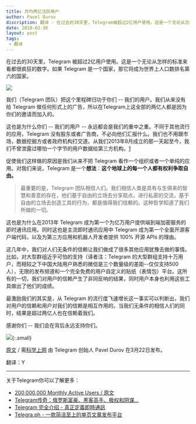 ```yaml
---
title: 月均两亿活跃用户
author: Pavel Durov
discription: 翻译 - 在过去的30天里，Telegram被超过2亿用户使用。这是一个无论从怎样的标准来看都很疯狂的数字。如果Telegram是一个国家，那它将在世界排名第六。
date: 2018-03-30
layout: post
tags:
 - 翻译
---
```


在过去的30天里，Telegram 被超过2亿用户使用。这是一个无论从怎样的标准来看都很疯狂的数字。如果 Telegram 是一个国家，那它将成为世界上人口数排名第六的国家。

![](https://wx1.sinaimg.cn/large/78905b2cgy1fqh18xsvs3j20iw0ddmz6.jpg)

<!--more-->

我们（Telegram 团队）把这个里程碑归功于你们 -- 我们的用户。我们从来没有给 Telegram 做任何形式上的广告，所以在Telegram上这全部的两亿人都是因为你们的邀请而加入的。

这也是为什么你们 -- 我们的用户 -- 永远都会是我们的重中之重。不同于其他流行的应用，Telegram 没有股东或者广告商，不必向他们汇报什么。我们也不用跟市场，数据挖掘方或者政府机构打交道。从我们2013年8月成立的那一天起至今，我们不曾泄露过哪怕一个字节的用户数据给第三方机构。[1]

促使我们这样做的原因是我们从来不把 Telegram 看作一个组织或者一个单纯的应用。对我们来说，Telegram 是一个**想法**：**这个地球上的每一个人都有权利争取自由。**

> 最重要的是，Telegram 团队相信人们。我们相信人类是具有与生俱来的智慧和善意的存在，他们基于自由的立场去分享观点，进行私密的交流，基于自由的立场去创造工具的行为，都是值得我们信赖的。这种哲学知道了我们所做的一切。

这也是为什么在2013年 Telegram 成为第一个为亿万用户提供端到端加密服务的即时通讯应用。同时这也是主流即时通讯应用中 Telegram 成为第一个全面开源客户端代码，以及为第三方应用和机器人开发者提供 100% 开源 APIs 的理由。

这几年中，我们对人们无条件的信赖让我们做成了很多其他应用犹豫去做的事情。比如，对大型群组近乎可怕的支持（译者注：Telegram 的大型群组支持十万用户，而相较之下中国大陆用户熟悉的微信是三个数量级的差距--仅仅支持500人），无限的发布频道和一个完全免费的用户自定义的贴纸（表情包）平台。这所有的一切，我们对用户的信赖产生了非同反响的结果，同时用户本身也利用这些工具做出了他们的成绩。

最激励我们的其实是，从 Telegram 的流行度飞速增长这一事实可以判断出，我们对用户的信赖和用户对我们的信赖是相互作用的。当我们无条件的相信人们的同时，结果是超过两亿人也在信赖着我们。

感谢你们 -- 我们会在背后永远支持你们。

![](https://ws1.sinaimg.cn/large/78905b2cgy1fqh19ikgqxj20iw0qqq8c.jpg){:.small}

[原文](https://telegram.org/blog/200-million) / 需[科学上网](/科学上网) 由 Telegram 创始人 Pavel Durov 在3月22日发布。

翻译：Y

---

关于Telegram你可以了解更多：
* [200,000,000 Monthly Active Users / 原文](https://telegram.org/blog/200-million)
* [Telegram传奇：俄罗斯富豪、黑客高手、极权和阴谋…](https://www.leiphone.com/news/201509/fjutCWkZ3qUrbBt6.html)
* [Telegram 完全介绍 - 真正定義即時通訊](/Telegram-intro)
* [Telegra.ph - 一款简洁至上的单页文章发布平台](/telegraphintro)

[1]:https://www.solidot.org/story?sid=55875 
